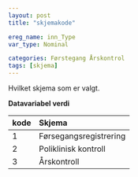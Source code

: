 ```yaml
---
layout: post
title: "skjemakode"

ereg_name: inn_Type
var_type: Nominal

categories: Førstegang Årskontrol
tags: [skjema]
---
```


Hvilket skjema som er valgt.

**Datavariabel verdi**

| kode  | Skjema  |
| :---  | :---  |
| 1 | Førsegangsregistrering  |
| 2 | Poliklinisk kontroll  |
| 3 | Årskontroll |
